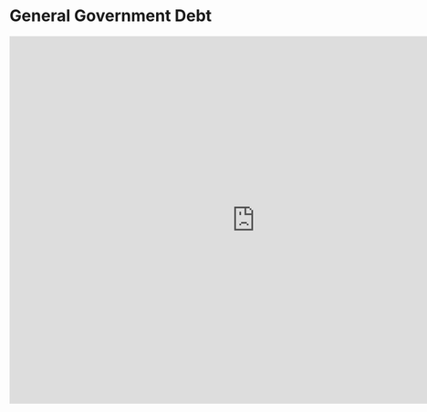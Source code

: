 # General Government Debt

<iframe src="https://data.oecd.org/chart/6gJo" width="860" height="645" style="border: 0" mozallowfullscreen="true" webkitallowfullscreen="true" allowfullscreen="true"><a href="https://data.oecd.org/chart/6gJo" target="_blank">OECD Chart: General government debt, Total, % of GDP, Annual, 2019</a></iframe>
